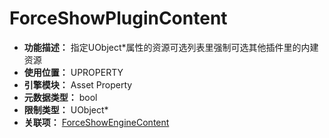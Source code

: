 ﻿# ForceShowPluginContent

- **功能描述：** 指定UObject*属性的资源可选列表里强制可选其他插件里的内建资源
- **使用位置：** UPROPERTY
- **引擎模块：** Asset Property
- **元数据类型：** bool
- **限制类型：** UObject*
- **关联项：** [ForceShowEngineContent](#Meta_Asset_ForceShowEngineContent)